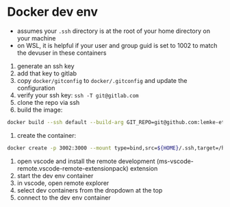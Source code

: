 # Docker dev env

- assumes your `.ssh` directory is at the root of your home directory on your machine
- on WSL, it is helpful if your user and group guid is set to 1002 to match the devuser in these containers

1. generate an ssh key
1. add that key to gitlab
1. copy `docker/gitconfig` to `docker/.gitconfig` and update the configuration
1. verify your ssh key: `ssh -T git@gitlab.com`
1. clone the repo via ssh
1. build the image: 

```sh
docker build --ssh default --build-arg GIT_REPO=git@github.com:lemke-ethan/webpack-module-federation.git --build-arg CLONE_DIR=webpack-module-federation --target ts-dev -t wp-mf-dev-env .
```

1. create the container:

```sh
docker create -p 3002:3000 --mount type=bind,src=${HOME}/.ssh,target=/home/devuser/.ssh --mount type=bind,src=/var/run/docker.sock,target=/var/run/docker.sock --shm-size=2gb --name wp-mf-dev-env -e DISPLAY=host.docker.internal:0 --security-opt seccomp=chrome.json -h wp-mf-dev-env -it wp-mf-dev-env
```

1. open vscode and install the remote development (ms-vscode-remote.vscode-remote-extensionpack) extension
1. start the dev env container
1. in vscode, open remote explorer
1. select dev containers from the dropdown at the top
1. connect to the dev env container
